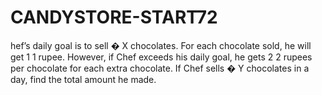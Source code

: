 # CANDYSTORE-START72
hef’s daily goal is to sell  � X chocolates. For each chocolate sold, he will get  1 1 rupee. However, if Chef exceeds his daily goal, he gets  2 2 rupees per chocolate for each extra chocolate.  If Chef sells  � Y chocolates in a day, find the total amount he made.
